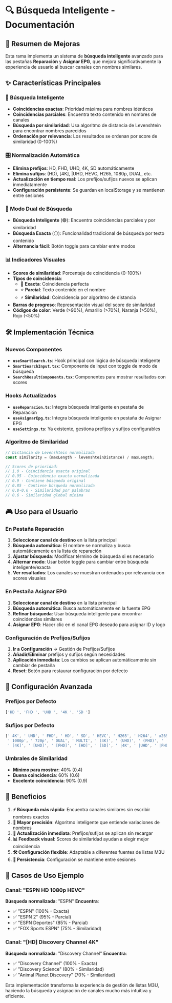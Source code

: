 # 🔍 Búsqueda Inteligente - Documentación

## 🎯 Resumen de Mejoras

Esta rama implementa un sistema de **búsqueda inteligente** avanzado para las pestañas **Reparación** y **Asignar EPG**, que mejora significativamente la experiencia de usuario al buscar canales con nombres similares.

## ✨ Características Principales

### 🧠 Búsqueda Inteligente
- **Coincidencias exactas**: Prioridad máxima para nombres idénticos
- **Coincidencias parciales**: Encuentra texto contenido en nombres de canales
- **Búsqueda por similaridad**: Usa algoritmo de distancia de Levenshtein para encontrar nombres parecidos
- **Ordenación por relevancia**: Los resultados se ordenan por score de similaridad (0-100%)

### 🎛️ Normalización Automática
- **Elimina prefijos**: HD, FHD, UHD, 4K, SD automáticamente
- **Elimina sufijos**: (HD), [4K], |UHD, HEVC, H265, 1080p, DUAL, etc.
- **Actualización en tiempo real**: Los prefijos/sufijos nuevos se aplican inmediatamente
- **Configuración persistente**: Se guardan en localStorage y se mantienen entre sesiones

### 🔄 Modo Dual de Búsqueda
- **Búsqueda Inteligente** (🟢): Encuentra coincidencias parciales y por similaridad
- **Búsqueda Exacta** (⚪): Funcionalidad tradicional de búsqueda por texto contenido
- **Alternancia fácil**: Botón toggle para cambiar entre modos

### 📊 Indicadores Visuales
- **Scores de similaridad**: Porcentaje de coincidencia (0-100%)
- **Tipos de coincidencia**:
  - 🎯 **Exacta**: Coincidencia perfecta
  - ⭐ **Parcial**: Texto contenido en el nombre
  - ⚡ **Similaridad**: Coincidencia por algoritmo de distancia
- **Barras de progreso**: Representación visual del score de similaridad
- **Códigos de color**: Verde (>90%), Amarillo (>70%), Naranja (>50%), Rojo (<50%)

## 🛠️ Implementación Técnica

### Nuevos Componentes
- **`useSmartSearch.ts`**: Hook principal con lógica de búsqueda inteligente
- **`SmartSearchInput.tsx`**: Componente de input con toggle de modo de búsqueda
- **`SearchResultComponents.tsx`**: Componentes para mostrar resultados con scores

### Hooks Actualizados
- **`useReparacion.ts`**: Integra búsqueda inteligente en pestaña de Reparación
- **`useAsignarEpg.ts`**: Integra búsqueda inteligente en pestaña de Asignar EPG
- **`useSettings.ts`**: Ya existente, gestiona prefijos y sufijos configurables

### Algoritmo de Similaridad
```typescript
// Distancia de Levenshtein normalizada
const similarity = (maxLength - levenshteinDistance) / maxLength;

// Scores de prioridad:
// 1.0 - Coincidencia exacta original
// 0.95 - Coincidencia exacta normalizada
// 0.9 - Contiene búsqueda original
// 0.85 - Contiene búsqueda normalizada
// 0.8-0.6 - Similaridad por palabras
// 0.6 - Similaridad global mínima
```

## 🎮 Uso para el Usuario

### En Pestaña Reparación
1. **Seleccionar canal de destino** en la lista principal
2. **Búsqueda automática**: El nombre se normaliza y busca automáticamente en la lista de reparación
3. **Ajustar búsqueda**: Modificar término de búsqueda si es necesario
4. **Alternar modo**: Usar botón toggle para cambiar entre búsqueda inteligente/exacta
5. **Ver resultados**: Los canales se muestran ordenados por relevancia con scores visuales

### En Pestaña Asignar EPG
1. **Seleccionar canal de destino** en la lista principal  
2. **Búsqueda automática**: Busca automáticamente en la fuente EPG
3. **Refinar búsqueda**: Usar búsqueda inteligente para encontrar coincidencias similares
4. **Asignar EPG**: Hacer clic en el canal EPG deseado para asignar ID y logo

### Configuración de Prefijos/Sufijos
1. **Ir a Configuración** → Gestión de Prefijos/Sufijos
2. **Añadir/Eliminar** prefijos y sufijos según necesidades
3. **Aplicación inmediata**: Los cambios se aplican automáticamente sin cambiar de pestaña
4. **Reset**: Botón para restaurar configuración por defecto

## 🔧 Configuración Avanzada

### Prefijos por Defecto
```typescript
['HD ', 'FHD ', 'UHD ', '4K ', 'SD ']
```

### Sufijos por Defecto  
```typescript
[' 4K', ' UHD', ' FHD', ' HD', ' SD', ' HEVC', ' H265', ' H264', ' x265', ' x264', 
 ' 1080p', ' 720p', ' DUAL', ' MULTI', ' (4K)', ' (UHD)', ' (FHD)', ' (HD)', ' (SD)',
 ' [4K]', ' [UHD]', ' [FHD]', ' [HD]', ' [SD]', ' |4K', ' |UHD', ' |FHD', ' |HD', ' |SD']
```

### Umbrales de Similaridad
- **Mínimo para mostrar**: 40% (0.4)
- **Buena coincidencia**: 60% (0.6) 
- **Excelente coincidencia**: 90% (0.9)

## 🚀 Beneficios

1. **⚡ Búsqueda más rápida**: Encuentra canales similares sin escribir nombres exactos
2. **🎯 Mayor precisión**: Algoritmo inteligente que entiende variaciones de nombres
3. **🔄 Actualización inmediata**: Prefijos/sufijos se aplican sin recargar
4. **📊 Feedback visual**: Scores de similaridad ayudan a elegir mejor coincidencia
5. **🛠️ Configuración flexible**: Adaptable a diferentes fuentes de listas M3U
6. **💾 Persistencia**: Configuración se mantiene entre sesiones

## 🔮 Casos de Uso Ejemplo

### Canal: "ESPN HD 1080p HEVC"
**Búsqueda normalizada**: "ESPN" 
**Encuentra**:
- ✅ "ESPN" (100% - Exacta)
- ✅ "ESPN 2" (95% - Parcial) 
- ✅ "ESPN Deportes" (85% - Parcial)
- ✅ "FOX Sports ESPN" (75% - Similaridad)

### Canal: "[HD] Discovery Channel 4K"
**Búsqueda normalizada**: "Discovery Channel"
**Encuentra**:
- ✅ "Discovery Channel" (100% - Exacta)
- ✅ "Discovery Science" (80% - Similaridad)
- ✅ "Animal Planet Discovery" (70% - Similaridad)

Esta implementación transforma la experiencia de gestión de listas M3U, haciendo la búsqueda y asignación de canales mucho más intuitiva y eficiente.